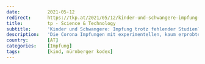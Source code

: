 ```yaml
---
date:          2021-05-12
redirect:      https://tkp.at/2021/05/12/kinder-und-schwangere-impfung-trotz-fehlender-studien/
title:         tp - Science & Technology
subtitle:      'Kinder und Schwangere: Impfung trotz fehlender Studien?'
description:   'Die Corona Impfungen mit experimentellen, kaum erprobten Präparaten werden weltweit massiv vorangetrieben. Sie sind nicht nur in extrem kurzen klinischen Versuchen getestet worden, sondern es handelt sich um völlig neuartige Technologien, die bisher noch nie bei Impfstoffen verwendet wurden. Die Entwicklung von Corona-Impfstoffen ist bisher auch noch nie gelungen. Über Langzeitwirkungen und die wahrscheinlichen negativen …'
country:       [AT]
categories:    [Impfung]
tags:          [kind, nürnberger kodex]
---
```

